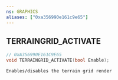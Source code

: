 ```yaml
---
ns: GRAPHICS
aliases: ["0xa356990e161c9e65"]
---
```

## TERRAINGRID_ACTIVATE

```c
// 0xA356990E161C9E65
void TERRAINGRID_ACTIVATE(bool Enable);
```

```
Enables/disables the terrain grid render
```
